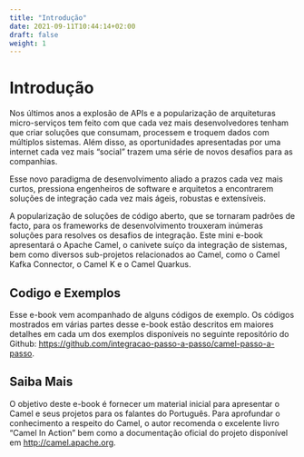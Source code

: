 ```yaml
---
title: "Introdução"
date: 2021-09-11T10:44:14+02:00
draft: false
weight: 1
---
```


# Introdução

Nos últimos anos a explosão de APIs e a popularização de arquiteturas micro-serviços tem feito com que cada vez mais desenvolvedores tenham que criar soluções que consumam, processem e troquem dados com múltiplos sistemas. Além disso, as oportunidades apresentadas por uma internet cada vez mais “social” trazem uma série de novos desafios para as companhias.

Esse novo paradigma de desenvolvimento aliado a prazos cada vez mais curtos, pressiona engenheiros de software e arquitetos a encontrarem soluções de integração cada vez mais ágeis, robustas e extensíveis.

A popularização de soluções de código aberto, que se tornaram padrões de facto, para os frameworks de desenvolvimento trouxeram inúmeras soluções para resolves os desafios de integração. Este mini e-book apresentará o Apache Camel, o canivete suíço da integração de sistemas, bem como diversos sub-projetos relacionados ao Camel, como o Camel Kafka Connector, o Camel K e o Camel Quarkus.

## Codigo e Exemplos

Esse e-book vem acompanhado de alguns códigos de exemplo. Os códigos mostrados em várias partes desse e-book estão descritos em maiores detalhes em cada um dos exemplos disponíveis no seguinte repositório do Github: https://github.com/integracao-passo-a-passo/camel-passo-a-passo.

## Saiba Mais

O objetivo deste e-book é fornecer um material inicial para apresentar o Camel e seus projetos para os falantes do Português. Para aprofundar o conhecimento a respeito do Camel, o autor recomenda o excelente livro “Camel In Action” bem como a documentação oficial do projeto disponível em http://camel.apache.org.
